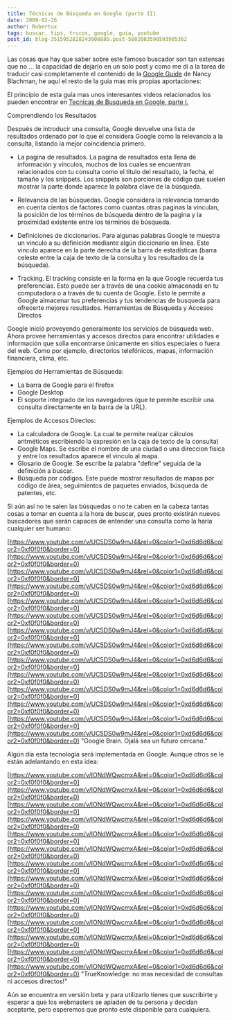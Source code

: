 ```yaml
---
title: Técnicas de Búsqueda en Google (parte II)
date: 2008-02-26
author: Robertux
tags: buscar, tips, trucos, google, guia, youtube
post_id: blog-3515952828243908885.post-5602083590593905362
---
```


Las cosas que hay que saber sobre este famoso buscador son tan extensas que no ... la capacidad de dejarlo en un solo post y como me dí a la tarea de traducir casi completamente el contenido de la [Google Guide](https://www.googleguide.com/) de Nancy Blachman, he aquí el resto de la guía mas mis propias aportaciones:

El principio de esta guía mas unos interesantes vídeos relacionados los pueden encontrar en [Tecnicas de Busqueda en Google, parte I.](https://srbyte.blogspot.com/2008/02/tcnicas-de-bsqueda-en-google-parte-i.html)

Comprendiendo los Resultados

Después de introducir una consulta, Google devuelve una lista de resultados ordenado por lo que el considera Google como la relevancia a la consulta, listando la mejor coincidencia primero.

- La pagina de resultados. La pagina de resultados esta llena de información y vínculos, muchos de los cuales se encuentran relacionados con tu consulta como el titulo del resultado, la fecha, el tamaño y los snippets. Los snippets son porciones de código que suelen mostrar la parte donde aparece la palabra clave de la búsqueda.

- Relevancia de las búsquedas. Google considera la relevancia tomando en cuenta cientos de factores como cuantas otras paginas la vinculan, la posición de los términos de búsqueda dentro de la pagina y la proximidad existente entre los términos de búsqueda.

- Definiciones de diccionarios. Para algunas palabras Google te muestra un vinculo a su definición mediante algún diccionario en linea. Este vinculo aparece en la parte derecha de la barra de estadísticas (barra celeste entre la caja de texto de la consulta y los resultados de la búsqueda).

- Tracking. El tracking consiste en la forma en la que Google recuerda tus preferencias. Esto puede ser a través de una cookie almacenada en tu computadora o a través de tu cuenta de Google. Esto le permite a Google almacenar tus preferencias y tus tendencias de busqueda para ofrecerte mejores resultados.
Herramientas de Búsqueda y Accesos Directos

Google inició proveyendo generalmente los servicios de búsqueda web. Ahora provee herramientas y accesos directos para encontrar utilidades e información que solía encontrarse únicamente en sitios especiales o fuera del web. Como por ejemplo, directorios telefónicos, mapas, información financiera, clima, etc.

Ejemplos de Herramientas de Búsqueda:

- La barra de Google para el firefox
- Google Desktop
- El soporte integrado de los navegadores (que te permite escribir una consulta directamente en la barra de la URL).

Ejemplos de Accesos Directos:

- La calculadora de Google. La cual te permite realizar cálculos aritméticos escribiendo la expresión en la caja de texto de la consulta)
- Google Maps. Se escribe el nombre de una ciudad o una direccion fisica y entre los resultados aparece el vinculo al mapa.
- Glosario de Google. Se escribe la palabra "define" seguida de la definición a buscar.
- Búsqueda por códigos. Este puede mostrar resultados de mapas por código de área, seguimientos de paquetes enviados, búsqueda de patentes, etc.

Si aún así no te salen las búsquedas o no te caben en la cabeza tantas cosas a tomar en cuenta a la hora de buscar, pues pronto existirán nuevos buscadores que serán capaces de entender una consulta como la haría cualquier ser humano:

[https://www.youtube.com/v/UC5DS0w9mJ4&rel=0&color1=0xd6d6d6&color2=0xf0f0f0&border=0](https://www.youtube.com/v/UC5DS0w9mJ4&rel=0&color1=0xd6d6d6&color2=0xf0f0f0&border=0) [https://www.youtube.com/v/UC5DS0w9mJ4&rel=0&color1=0xd6d6d6&color2=0xf0f0f0&border=0](https://www.youtube.com/v/UC5DS0w9mJ4&rel=0&color1=0xd6d6d6&color2=0xf0f0f0&border=0) [https://www.youtube.com/v/UC5DS0w9mJ4&rel=0&color1=0xd6d6d6&color2=0xf0f0f0&border=0](https://www.youtube.com/v/UC5DS0w9mJ4&rel=0&color1=0xd6d6d6&color2=0xf0f0f0&border=0) [https://www.youtube.com/v/UC5DS0w9mJ4&rel=0&color1=0xd6d6d6&color2=0xf0f0f0&border=0](https://www.youtube.com/v/UC5DS0w9mJ4&rel=0&color1=0xd6d6d6&color2=0xf0f0f0&border=0) [https://www.youtube.com/v/UC5DS0w9mJ4&rel=0&color1=0xd6d6d6&color2=0xf0f0f0&border=0](https://www.youtube.com/v/UC5DS0w9mJ4&rel=0&color1=0xd6d6d6&color2=0xf0f0f0&border=0) [https://www.youtube.com/v/UC5DS0w9mJ4&rel=0&color1=0xd6d6d6&color2=0xf0f0f0&border=0](https://www.youtube.com/v/UC5DS0w9mJ4&rel=0&color1=0xd6d6d6&color2=0xf0f0f0&border=0) [https://www.youtube.com/v/UC5DS0w9mJ4&rel=0&color1=0xd6d6d6&color2=0xf0f0f0&border=0](https://www.youtube.com/v/UC5DS0w9mJ4&rel=0&color1=0xd6d6d6&color2=0xf0f0f0&border=0)
"Google Brain. Ojalá sea un
futuro cercano."

Algún día esta tecnología será implementada en Google. Aunque otros se le están adelantando en esta idea:

[https://www.youtube.com/v/IONdWQwcmxA&rel=0&color1=0xd6d6d6&color2=0xf0f0f0&border=0](https://www.youtube.com/v/IONdWQwcmxA&rel=0&color1=0xd6d6d6&color2=0xf0f0f0&border=0) [https://www.youtube.com/v/IONdWQwcmxA&rel=0&color1=0xd6d6d6&color2=0xf0f0f0&border=0](https://www.youtube.com/v/IONdWQwcmxA&rel=0&color1=0xd6d6d6&color2=0xf0f0f0&border=0) [https://www.youtube.com/v/IONdWQwcmxA&rel=0&color1=0xd6d6d6&color2=0xf0f0f0&border=0](https://www.youtube.com/v/IONdWQwcmxA&rel=0&color1=0xd6d6d6&color2=0xf0f0f0&border=0) [https://www.youtube.com/v/IONdWQwcmxA&rel=0&color1=0xd6d6d6&color2=0xf0f0f0&border=0](https://www.youtube.com/v/IONdWQwcmxA&rel=0&color1=0xd6d6d6&color2=0xf0f0f0&border=0) [https://www.youtube.com/v/IONdWQwcmxA&rel=0&color1=0xd6d6d6&color2=0xf0f0f0&border=0](https://www.youtube.com/v/IONdWQwcmxA&rel=0&color1=0xd6d6d6&color2=0xf0f0f0&border=0) [https://www.youtube.com/v/IONdWQwcmxA&rel=0&color1=0xd6d6d6&color2=0xf0f0f0&border=0](https://www.youtube.com/v/IONdWQwcmxA&rel=0&color1=0xd6d6d6&color2=0xf0f0f0&border=0) [https://www.youtube.com/v/IONdWQwcmxA&rel=0&color1=0xd6d6d6&color2=0xf0f0f0&border=0](https://www.youtube.com/v/IONdWQwcmxA&rel=0&color1=0xd6d6d6&color2=0xf0f0f0&border=0)
"TrueKnowledge: no mas
necesidad de consultas ni accesos directos!"

Aún se encuentra en versión beta y para utilizarlo tienes que suscribirte y esperar a que los webmasters se apiaden de tu persona y decidan aceptarte, pero esperemos que pronto esté disponible para cualquiera.